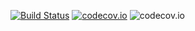 [![Build Status](https://travis-ci.org/Rardian/telegram-bots.png)](https://travis-ci.org/Rardian/telegram-bots) [![codecov.io](http://codecov.io/github/Rardian/telegram-bots/coverage.svg?branch=master)](http://codecov.io/github/Rardian/telegram-bots?branch=master)
![codecov.io](http://codecov.io/github/Rardian/telegram-bots/branch.svg?branch=master&agg=week&limit=40)
